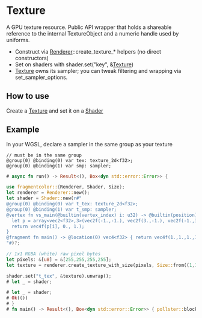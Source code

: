# Texture

A GPU texture resource. Public API wrapper that holds a shareable reference to the internal TextureObject and a numeric handle used by uniforms.

- Construct via [Renderer](https://fragmentcolor.org/api/core/renderer)::create_texture_* helpers (no direct constructors)
- Set on shaders with shader.set("key", &[Texture](https://fragmentcolor.org/api/core/texture))
- [Texture](https://fragmentcolor.org/api/core/texture) owns its sampler; you can tweak filtering and wrapping via set_sampler_options.

## How to use

Create a [Texture](https://fragmentcolor.org/api/core/texture) and set it on a [Shader](https://fragmentcolor.org/api/core/shader)


## Example

In your WGSL, declare a sampler in the same group as your texture

```wgsl
// must be in the same group
@group(0) @binding(0) var tex: texture_2d<f32>;
@group(0) @binding(1) var smp: sampler;
```

```rust
# async fn run() -> Result<(), Box<dyn std::error::Error>> {

use fragmentcolor::{Renderer, Shader, Size};
let renderer = Renderer::new();
let shader = Shader::new(r#"
@group(0) @binding(0) var t_tex: texture_2d<f32>;
@group(0) @binding(1) var t_smp: sampler;
@vertex fn vs_main(@builtin(vertex_index) i: u32) -> @builtin(position) vec4<f32> {
  let p = array<vec2<f32>,3>(vec2f(-1.,-1.), vec2f(3.,-1.), vec2f(-1.,3.));
  return vec4f(p[i], 0., 1.);
}
@fragment fn main() -> @location(0) vec4<f32> { return vec4f(1.,1.,1.,1.); }
"#)?;

// 1x1 RGBA (white) raw pixel bytes
let pixels: &[u8] = &[255,255,255,255];
let texture = renderer.create_texture_with_size(pixels, Size::from((1,1))).await?;

shader.set("t_tex", &texture).unwrap();
# let _ = shader;

# let _ = shader;
# Ok(())
# }
# fn main() -> Result<(), Box<dyn std::error::Error>> { pollster::block_on(run()) }
```
